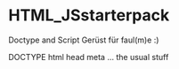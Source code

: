 # HTML_JSstarterpack
Doctype and Script Gerüst für faul(m)e :)

DOCTYPE
html
head
meta
... the usual stuff
